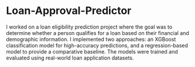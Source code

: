 # Loan-Approval-Predictor
I worked on a loan eligibility prediction project where the goal was to determine whether a person qualifies for a loan based on their financial and demographic information. I implemented two approaches: an XGBoost classification model for high-accuracy predictions, and a regression-based model to provide a comparative baseline. The models were trained and evaluated using real-world loan application datasets.
